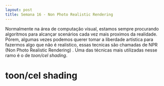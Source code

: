 ```yaml
---
layout: post
title: Semana 16 - Non Photo Realistic Rendering
---
```


Normalmente na área de computação visual, estamos sempre procurando algoritmos para alcançar scenários
cada vez mais proximos da realidade. Pórem, algumas vezes podemos querer tomar a liberdade artistica
para fazermos algo que não é realistico, essas tecnicas são chamadas de NPR (Non Photo Realistic Rendering)
. Uma das técnicas mais utilizadas nesse ramo é o de *toon/cel shading*.

# toon/cel shading

